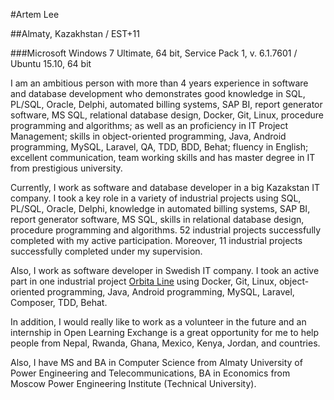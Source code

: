 #Artem Lee

##Almaty, Kazakhstan / EST+11

###Microsoft Windows 7 Ultimate, 64 bit, Service Pack 1, v. 6.1.7601 / Ubuntu 15.10, 64 bit

I am an ambitious person with more than 4 years experience in software and database development who demonstrates good knowledge in SQL, PL/SQL, Oracle, Delphi, automated billing systems, SAP BI, report generator software, MS SQL, relational database design, Docker, Git, Linux, procedure programming and algorithms; as well as an proficiency in IT Project Management; skills in object-oriented programming, Java, Android programming, MySQL, Laravel, QA, TDD, BDD, Behat; fluency in English; excellent communication, team working skills and has master degree in IT from prestigious university.
 
Currently, I work as software and database developer in a big Kazakstan IT company. I took a key role in a variety of industrial projects using SQL, PL/SQL, Oracle, Delphi, knowledge in automated billing systems, SAP BI, report generator software, MS SQL, skills in relational database design, procedure programming and algorithms. 52 industrial projects successfully completed with my active participation. Moreover, 11 industrial projects successfully completed under my supervision.
 
Also, I work as software developer in Swedish IT company. I took an active part in one industrial project <a href="http://www.orbitaline.com/en/index.html">Orbita Line</a> using Docker, Git, Linux, object-oriented programming, Java, Android programming, MySQL, Laravel, Composer, TDD, Behat.
 
In addition, I would really like to work as a volunteer in the future and an internship in Open Learning Exchange is a great opportunity for me to help people from Nepal, Rwanda, Ghana, Mexico, Kenya, Jordan, and countries.

Also, I have MS and BA in Computer Science from Almaty University of Power Engineering and Telecommunications, BA in Economics from Moscow Power Engineering Institute (Technical University).


